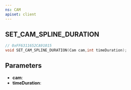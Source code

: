 ```yaml
---
ns: CAM
apiset: client
---
```

## SET_CAM_SPLINE_DURATION

```c
// 0xFF6311652CA91015
void SET_CAM_SPLINE_DURATION(Cam cam,int timeDuration);
```


## Parameters
* **cam**:
* **timeDuration**:



